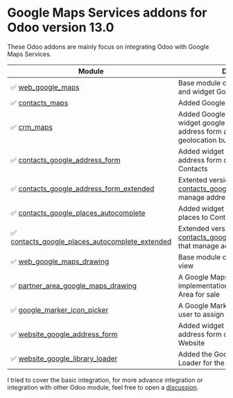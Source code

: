 # Google Maps Services addons for Odoo version 13.0

These Odoo addons are mainly focus on integrating Odoo with Google Maps Services.

| Module | Description |
|--------|-------------|
|:white_check_mark: [web_google_maps](web_google_maps/) | Base module of Google Maps view and widget Google autocomplete |
|:white_check_mark: [contacts_maps](contacts_maps/) | Added Google Maps view on Contacts |
:white_check_mark: [crm_maps](crm_maps/) | Added Google Maps view on CRM, widget google autocomplete both address form and places, and geolocation button |
:white_check_mark: [contacts_google_address_form](contacts_google_address_form/) | Added widget Google autocomplete address form on address fields on Contacts |
:white_check_mark: [contacts_google_address_form_extended](contacts_google_address_form_extended/) | Extented version of [contacts_google_address_form](contacts_google_address_form/) that manage address number |
:white_check_mark: [contacts_google_places_autocomplete](contacts_google_places_autocomplete/) | Added widget Google autocomplete places to Contact's name |
:white_check_mark: [contacts_google_places_autocomplete_extended](contacts_google_places_autocomplete_extended/) | Extended version of [contacts_google_places_autocomplete](contacts_google_places_autocomplete/) that manage address number |
|:white_check_mark: [web_google_maps_drawing](web_google_maps_drawing/) | Base module of Google Maps Drawing view |
|:white_check_mark: [partner_area_google_maps_drawing](partner_area_google_maps_drawing/) | A Google Maps Drawing implementation for define the Partner Area for sale |
|:white_check_mark: [google_marker_icon_picker](google_marker_icon_picker/) | A Google Marker Icon Picker let to the user to assign marker's color manually |
|:white_check_mark: [website_google_address_form](website_google_address_form/) | Added widget Google autocomplete address form on address fields on Website |
|:white_check_mark: [website_google_library_loader](website_google_library_loader/) | Added the Google Charts Libraries Loader for the Website |

I tried to cover the basic integration, for more advance integration or integration with other Odoo module, feel free to open a [discussion](https://github.com/gityopie/odoo-addons/discussions).

